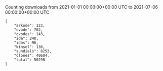 
Counting downloads from 2021-01-01 00:00:00+00:00 UTC to 2021-07-06 00:00:00+00:00 UTC

```
{
    "arkode": 123,
    "cvode": 702,
    "cvodes": 143,
    "ida": 240,
    "idas": 96,
    "kinsol": 136,
    "sundials": 8252,
    "clones": 40604,
    "total": 50296
}
```
